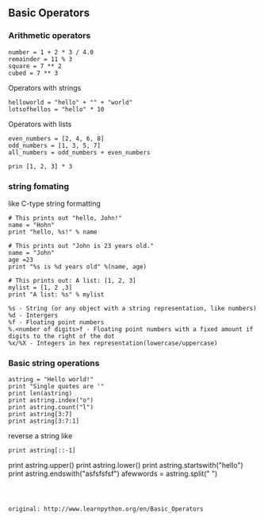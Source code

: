 ## Basic Operators
### Arithmetic operators
```
number = 1 + 2 * 3 / 4.0
remainder = 11 % 3
square = 7 ** 2
cubed = 7 ** 3
```

Operators with strings
```
helloworld = "hello" + "" + "world"
lotsofhellos = "hello" * 10
```
Operators with lists
```
even_numbers = [2, 4, 6, 8]
odd_numbers = [1, 3, 5, 7]
all_numbers = odd_numbers + even_numbers

prin [1, 2, 3] * 3
```
### string fomating 
like C-type string formatting
```
# This prints out "hello, John!"
name = "Hohn"
print "hello, %s!" % name
```
```
# This prints out "John is 23 years old."
name = "John"
age =23
print "%s is %d years old" %(name, age)
```
```
# This prints out: A list: [1, 2, 3]
mylist = [1, 2 ,3]
print "A list: %s" % mylist
```
```
%s - String (or any object with a string representation, like numbers)
%d - Intergers
%f - Floating point numbers
%.<number of digits>f - Floating point numbers with a fixed amount if digits to the right of the dot
%x/%X - Integers in hex representation(lowercase/uppercase)
```


### Basic string operations
```
astring = "Hello world!"
print "Single quotes are '"
print len(astring)
print astring.index("o")
print astring.count("l")
print astring[3:7]
print astring[3:7:1]
```
reverse a string like
```
print astring[::-1]
```
print astring.upper()
print astring.lower()
print astring.startswith("hello")
print astring.endswith("asfsfsfsf")
afewwords = astring.split(" ")
```



original: http://www.learnpython.org/en/Basic_Operators
